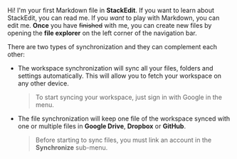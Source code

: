 Hi! I'm your first Markdown file in **StackEdit**. If you want to learn about StackEdit, you can read me. If you *want* to play with Markdown, you can edit me. **Once** you have ~~finished~~ with me, you can create new files by opening the **file explorer** on the left corner of the navigation bar.

There are two types of synchronization and they can complement each other:

- The workspace synchronization will sync all your files, folders and settings automatically. This will allow you to fetch your workspace on any other device.
	> To start syncing your workspace, just sign in with Google in the menu.

- The file synchronization will keep one file of the workspace synced with one or multiple files in **Google Drive**, **Dropbox** or **GitHub**.
	> Before starting to sync files, you must link an account in the **Synchronize** sub-menu.
